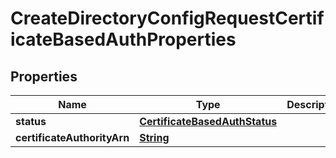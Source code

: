

# CreateDirectoryConfigRequestCertificateBasedAuthProperties


## Properties

| Name | Type | Description | Notes |
|------------ | ------------- | ------------- | -------------|
|**status** | [**CertificateBasedAuthStatus**](CertificateBasedAuthStatus.md) |  |  [optional] |
|**certificateAuthorityArn** | [**String**](String.md) |  |  [optional] |



